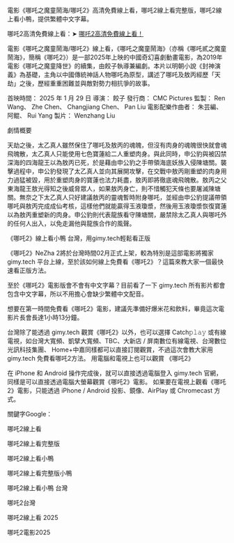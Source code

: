 電影《哪吒之魔童鬧海/哪吒2》高清免費線上看，哪吒2線上看完整版，哪吒2線上看小鴨，提供繁體中文字幕。

哪吒2高清免費線上看：➤ [哪吒2高清免費線上看！](https://www.gimy.tech/2025/03/ne-zha-2-hd-gimy.html)

電影《哪吒之魔童鬧海/哪吒2》線上看，《哪吒之魔童鬧海》（亦稱《哪吒貳之魔童鬧海》，簡稱《哪吒2》）是一部2025年上映的中國奇幻喜劇動畫電影，為2019年電影《哪吒之魔童降世》的續集，由餃子執導兼編劇。本片以明朝小說《封神演義》為基礎，主角以中國傳統神話人物哪吒為原型，講述了哪吒及敖丙經歷「天劫」之後，歷經重重困難並與敵對勢力相抗爭的故事。

首映時間： 2025 年 1 月 29 日
導演： 餃子
發行商： CMC Pictures
監製： Ren Wang、 Zhe Chen、 Changjiang Chen、 Pan Liu
電影配樂作曲者： 朱芸編、 阿鲲、 Rui Yang
製片： Wenzhang Liu

劇情概要

天劫之後，太乙真人雖然保住了哪吒及敖丙的魂魄，但沒有肉身的魂魄很快就會魂飛魄散，太乙真人只能使用七色寶蓮給二人重塑肉身。與此同時，申公豹與被囚禁深海的四海龍王以為敖丙已死，於是藉由申公豹之手帶領海底妖族入侵陳塘關。襲擊過程中，申公豹發現了太乙真人並向其展開攻擊，在交戰中敖丙剛重塑的肉身用力過猛被毀，用於重塑肉身的寶蓮也法力耗盡，敖丙即將徹底魂飛魄散。敖丙之父東海龍王敖光得知之後威脅眾人，如果敖丙身亡，則不惜觸犯天條也要屠滅陳塘關。無奈之下太乙真人只好建議敖丙的靈魂暫時附身哪吒，並經由申公豹提議帶領哪吒與敖丙完成成仙考核，這樣他們就能贏得玉液瓊漿，然後用玉液瓊漿恢復寶蓮以為敖丙重塑新的肉身。申公豹則代表龍族看守陳塘關，嚴禁除太乙真人與哪吒外的任何人出入，以免走漏他與龍族合作的風聲。

《哪吒2》線上看小鴨 台灣，用gimy.tech輕鬆看正版

《哪吒2》NeZha 2將於台灣時間02月正式上架，較為特別是這部電影將獨家 gimy.tech 平台上線，至於該如何線上免費看《哪吒2》？這篇來教大家一個最快速看正版方法。

至於《哪吒2》電影版會不會有中文字幕？目前看了一下 gimy.tech 所有影片都會包含中文字幕，所以不用擔心會缺少繁體中文配音。

想要在第一時間免費看《哪吒2》電影，建議先準備好爆米花和飲料，畢竟這次電影片長會長達1小時13分鐘。

台灣除了能透過 gimy.tech 觀賞《哪吒2》以外，也可以選擇 Catch𝚙𝚕𝚊𝚢 或有線電視，如台灣大寬頻、凱擘大寬頻、TBC、大新店 / 屏南數位有線電視、台灣數位光訊科技集團、 Home+中嘉同樣都可以直接訂閱觀賞，不過這次會教大家用 gimy.tech 免費看哪吒2方法。
用電腦和電視上也可以觀賞 《哪吒2》

在 iPhone 和 Android 操作完成後，就可以直接透過電腦登入 gimy.tech 官網，同樣是可以直接透過電腦大螢幕觀賞《哪吒2》電影。
如果要在電視上觀看《哪吒2》電影，只能透過 iPhone / Android 投影、鏡像、AirPlay 或 Chromecast 方式。

關鍵字Google：

哪吒2線上看

哪吒2線上看完整版

哪吒2線上看小鴨

哪吒2線上看完整版小鴨

哪吒2線上看小鴨 台灣

哪吒2台灣

哪吒2線上看 2025

哪吒2電影2025
